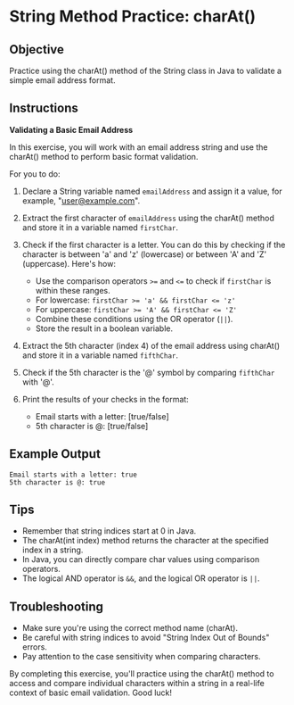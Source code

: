 # String Method Practice: charAt()

## Objective
Practice using the charAt() method of the String class in Java to validate a simple email address format.

## Instructions

**Validating a Basic Email Address**

In this exercise, you will work with an email address string and use the charAt() method to perform basic format validation.

For you to do:

1. Declare a String variable named `emailAddress` and assign it a value, for example, "user@example.com".

2. Extract the first character of `emailAddress` using the charAt() method and store it in a variable named `firstChar`.

3. Check if the first character is a letter. You can do this by checking if the character is between 'a' and 'z' (lowercase) or between 'A' and 'Z' (uppercase). Here's how:
    - Use the comparison operators `>=` and `<=` to check if `firstChar` is within these ranges.
    - For lowercase: `firstChar >= 'a' && firstChar <= 'z'`
    - For uppercase: `firstChar >= 'A' && firstChar <= 'Z'`
    - Combine these conditions using the OR operator (`||`).
    - Store the result in a boolean variable.

4. Extract the 5th character (index 4) of the email address using charAt() and store it in a variable named `fifthChar`.

5. Check if the 5th character is the '@' symbol by comparing `fifthChar` with '@'.

6. Print the results of your checks in the format:
    - Email starts with a letter: [true/false]
    - 5th character is @: [true/false]

## Example Output
```
Email starts with a letter: true
5th character is @: true
```


## Tips

- Remember that string indices start at 0 in Java.
- The charAt(int index) method returns the character at the specified index in a string.
- In Java, you can directly compare char values using comparison operators.
- The logical AND operator is `&&`, and the logical OR operator is `||`.

## Troubleshooting

- Make sure you're using the correct method name (charAt).
- Be careful with string indices to avoid "String Index Out of Bounds" errors.
- Pay attention to the case sensitivity when comparing characters.

By completing this exercise, you'll practice using the charAt() method to access and compare individual characters within a string in a real-life context of basic email validation. Good luck!